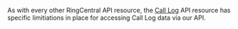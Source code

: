 As with every other RingCentral API resource, the [Call Log](https://developers.ringcentral.com/api-docs/latest/index.html#!#RefCallLogInfo.html) API resource has specific limitiations in place for accessing Call Log data via our API.
